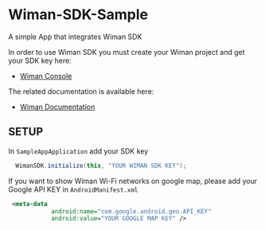 # Wiman-SDK-Sample

A simple App that integrates Wiman SDK

In order to use Wiman SDK you must create your Wiman project and get your SDK key here:
* [Wiman Console](https://developers.wiman.me/console) 

The related documentation is available here:
* [Wiman Documentation](https://developers.wiman.me/console/docs/) 


## SETUP

In `SampleAppApplication` add your SDK key
```java
  WimanSDK.initialize(this, "YOUR WIMAN SDK KEY");
```
If you want to show Wiman Wi-Fi networks on google map, please add your Google API KEY in `AndroidManifest.xml`
```xml
 <meta-data
            android:name="com.google.android.geo.API_KEY"
            android:value="YOUR GOOGLE MAP KEY" />
```

